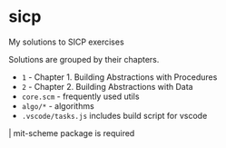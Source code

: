 # sicp
My solutions to SICP exercises

Solutions are grouped by their chapters.

- `1` - Chapter 1. Building Abstractions with Procedures
- `2` - Chapter 2. Building Abstractions with Data
- `core.scm` - frequently used utils
- `algo/*` - algorithms
- `.vscode/tasks.js` includes build script for vscode

| mit-scheme package is required
